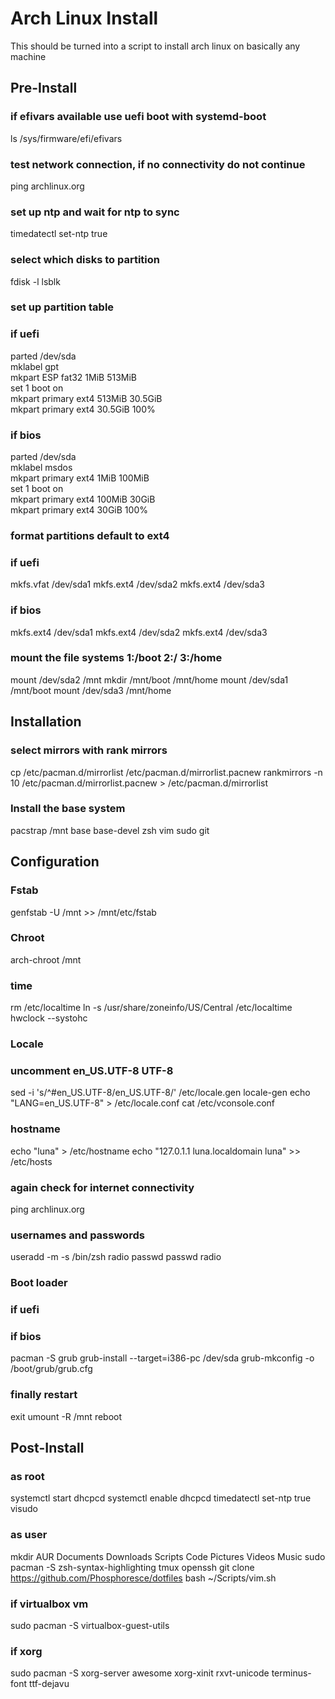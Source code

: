Arch Linux Install
==================

This should be turned into a script to install arch linux on basically any machine

Pre-Install
-----------

### if efivars available use uefi boot with systemd-boot 
ls /sys/firmware/efi/efivars

### test network connection, if no connectivity do not continue
ping archlinux.org

### set up ntp and wait for ntp to sync
timedatectl set-ntp true

### select which disks to partition
fdisk -l
lsblk

### set up partition table
### if uefi
parted /dev/sda \
	mklabel gpt \
	mkpart ESP fat32 1MiB 513MiB \
	set 1 boot on \
	mkpart primary ext4 513MiB 30.5GiB \
	mkpart primary ext4 30.5GiB 100%

### if bios
parted /dev/sda \
	mklabel msdos \
	mkpart primary ext4 1MiB 100MiB \
	set 1 boot on \
	mkpart primary ext4 100MiB 30GiB \
	mkpart primary ext4 30GiB 100%

### format partitions default to ext4
### if uefi
mkfs.vfat /dev/sda1
mkfs.ext4 /dev/sda2
mkfs.ext4 /dev/sda3

### if bios
mkfs.ext4 /dev/sda1
mkfs.ext4 /dev/sda2
mkfs.ext4 /dev/sda3

### mount the file systems 1:/boot 2:/ 3:/home
mount /dev/sda2 /mnt
mkdir /mnt/boot /mnt/home
mount /dev/sda1 /mnt/boot
mount /dev/sda3 /mnt/home

Installation
------------

### select mirrors with rank mirrors
cp /etc/pacman.d/mirrorlist /etc/pacman.d/mirrorlist.pacnew
rankmirrors -n 10 /etc/pacman.d/mirrorlist.pacnew > /etc/pacman.d/mirrorlist

### Install the base system
pacstrap /mnt base base-devel zsh vim sudo git

Configuration
-------------

### Fstab
genfstab -U /mnt >> /mnt/etc/fstab

### Chroot
arch-chroot /mnt

### time
rm /etc/localtime
ln -s /usr/share/zoneinfo/US/Central /etc/localtime
hwclock --systohc

### Locale
### uncomment en_US.UTF-8 UTF-8
sed -i 's/^#en_US.UTF-8/en_US.UTF-8/' /etc/locale.gen
locale-gen
echo "LANG=en_US.UTF-8" > /etc/locale.conf
cat /etc/vconsole.conf

### hostname
echo "luna" > /etc/hostname
echo "127.0.1.1 luna.localdomain luna" >> /etc/hosts

### again check for internet connectivity
ping archlinux.org

### usernames and passwords
useradd -m -s /bin/zsh radio
passwd
passwd radio

### Boot loader
### if uefi
<insert systemd-boot here>

### if bios
pacman -S grub
grub-install --target=i386-pc /dev/sda
grub-mkconfig -o /boot/grub/grub.cfg

### finally restart
exit
umount -R /mnt
reboot

Post-Install
------------

### as root
systemctl start dhcpcd
systemctl enable dhcpcd
timedatectl set-ntp true
visudo

### as user
mkdir AUR Documents Downloads Scripts Code Pictures Videos Music
sudo pacman -S zsh-syntax-highlighting tmux openssh
git clone https://github.com/Phosphoresce/dotfiles
<unpack dotfiles with insert script here>
bash ~/Scripts/vim.sh

### if virtualbox vm
sudo pacman -S virtualbox-guest-utils

### if xorg
sudo pacman -S xorg-server awesome xorg-xinit rxvt-unicode terminus-font ttf-dejavu
